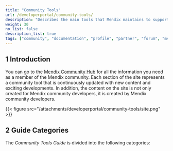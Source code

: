 ```yaml
---
title: "Community Tools"
url: /developerportal/community-tools/
description: "Describes the main tools that Mendix maintains to support the awesome Mendix community."
weight: 30
no_list: false 
description_list: true
tags: ["community", "documentation", "profile", "partner", "forum", "mvp"]
---
```


## 1 Introduction

You can go to the [Mendix Community Hub](https://community.mendix.com/p/community) for all the information you need as a member of the Mendix community. Each section of the site represents a community tool that is continuously updated with new content and exciting developments. In addition, the content on the site is not only created for Mendix community developers, it is created by Mendix community developers.

{{< figure src="/attachments/developerportal/community-tools/site.png" >}}

## 2 Guide Categories

The *Community Tools Guide* is divided into the following categories:
